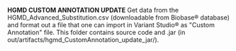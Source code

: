 **HGMD CUSTOM ANNOTATION UPDATE**
Get data from the HGMD_Advanced_Substitution.csv (downloadable from Biobase® database) and format out a file that one can import in Variant Studio® as "Custom Annotation" file.
This folder contains source code and .jar (in out/artifacts/hgmd_CustomAnnotation_update_jar/).
